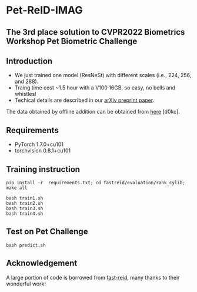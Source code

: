 # Pet-ReID-IMAG
 The 3rd place solution to CVPR2022 Biometrics Workshop Pet Biometric Challenge
---- 
## Introduction
- We just trained one model (ResNeSt) with different scales (i.e., 224, 256, and 288).
- Traing time cost ~1.5 hour with a V100 16GB, so easy, no bells and whistles!
- Techical details are described in our [arXiv preprint paper](https://arxiv.org/pdf/2205.15934.pdf). 

The data obtained by offline addition can be obtained from [here](https://pan.baidu.com/s/1yYNJFuyrJy8kn5TVA5_Okw) [d0kc].
## Requirements

* PyTorch  1.7.0+cu101
* torchvision  0.8.1+cu101 


## Training instruction
```
pip install -r  requirements.txt; cd fastreid/evaluation/rank_cylib; make all
```
```
bash train1.sh
bash train2.sh
bash train3.sh
bash train4.sh
```


## Test on Pet Challenge
```
bash predict.sh
```

## Acknowledgement
A large portion of code is borrowed from [fast-reid](https://github.com/JDAI-CV/fast-reid), many thanks to their wonderful work!
